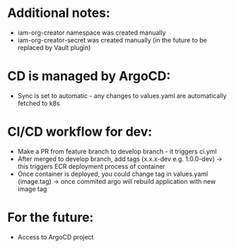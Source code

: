 # Additional notes:

- iam-org-creator namespace was created manually
- iam-org-creator-secret was created manually (in the future to be replaced by Vault plugin)

# CD is managed by ArgoCD:

- Sync is set to automatic - any changes to values.yaml are automatically fetched to k8s

# CI/CD workflow for dev:

- Make a PR from feature branch to develop branch - it triggers ci.yml
- After merged to develop branch, add tags (x.x.x-dev e.g. 1.0.0-dev) -> this triggers ECR deployment process of container
- Once container is deployed, you could change tag in values.yaml (image.tag) -> once commited argo will rebuild application with new image tag

# For the future:

- Access to ArgoCD project

